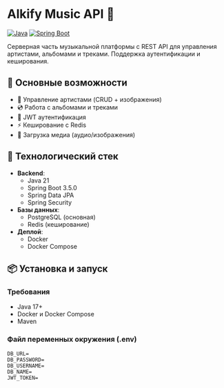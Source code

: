 # Alkify Music API 🎵

[![Java](https://img.shields.io/badge/Java-21+-orange.svg)](https://java.com)
[![Spring Boot](https://img.shields.io/badge/Spring%20Boot-3.5.0-green.svg)](https://spring.io/projects/spring-boot)

Серверная часть музыкальной платформы с REST API для управления артистами, альбомами и треками. Поддержка аутентификации и кеширования.

## 📌 Основные возможности

- 🎤 Управление артистами (CRUD + изображения)
- 💿 Работа с альбомами и треками
- 🔐 JWT аутентификация
- ⚡ Кеширование с Redis
- 🎨 Загрузка медиа (аудио/изображения)

## 🚀 Технологический стек

- **Backend**: 
  - Java 21
  - Spring Boot 3.5.0
  - Spring Data JPA
  - Spring Security
- **Базы данных**:
  - PostgreSQL (основная)
  - Redis (кеширование)
- **Деплой**:
  - Docker
  - Docker Compose

## 📦 Установка и запуск

### Требования
- Java 17+
- Docker и Docker Compose
- Maven

### Файл переменных окружения (.env)
```
DB_URL=
DB_PASSWORD=
DB_USERNAME=
DB_NAME=
JWT_TOKEN=
```
